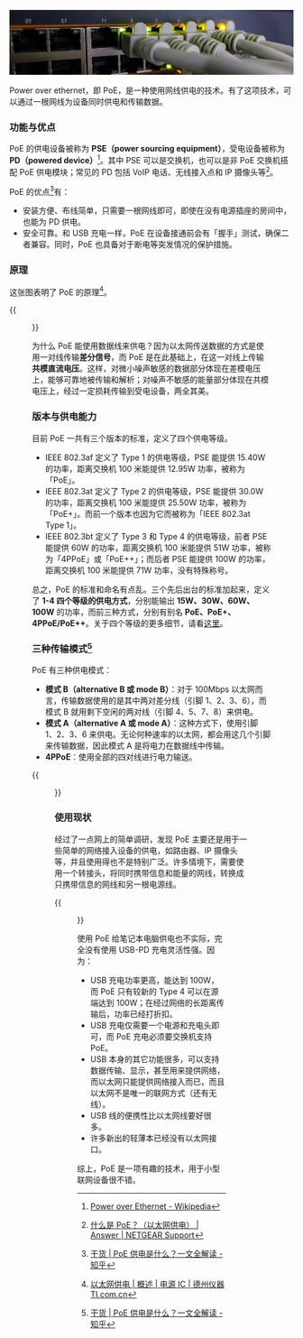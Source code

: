 
![](/1a88345c-908c-4ffb-9ca0-fd0d46895968.jpg)

Power over ethernet，即 PoE，是一种使用网线供电的技术。有了这项技术，可以通过一根网线为设备同时供电和传输数据。

<!--more-->

### 功能与优点

PoE 的供电设备被称为 **PSE（power sourcing equipment）**，受电设备被称为 **PD（powered device）**[^4]。其中 PSE 可以是交换机，也可以是非 PoE 交换机搭配 PoE 供电模块；常见的 PD 包括 VoIP 电话、无线接入点和 IP 摄像头等[^3]。

PoE 的优点[^1]有：

- 安装方便、布线简单，只需要一根网线即可，即使在没有电源插座的房间中，也能为 PD 供电。
- 安全可靠。和 USB 充电一样，PoE 在设备接通前会有「握手」测试，确保二者兼容。同时，PoE 也具备对于断电等突发情况的保护措施。

### 原理

这张图表明了 PoE 的原理[^2]。

{{<figure src="/1b235464-1239-4caa-88d8-2c7c9a285a9a.png" title="PoE 的原理框图">}}

为什么 PoE 能使用数据线来供电？因为以太网传送数据的方式是使用一对线传输**差分信号**，而 PoE 是在此基础上，在这一对线上传输**共模直流电压**。这样，对微小噪声敏感的数据部分体现在差模电压上，能够可靠地被传输和解析；对噪声不敏感的能量部分体现在共模电压上，经过一定损耗传输到受电设备，两全其美。

### 版本与供电能力

目前 PoE 一共有三个版本的标准，定义了四个供电等级。

- IEEE 802.3af 定义了 Type 1 的供电等级，PSE 能提供 15.40W 的功率，距离交换机 100 米能提供 12.95W 功率，被称为「PoE」。
- IEEE 802.3at 定义了 Type 2 的供电等级，PSE 能提供 30.0W 的功率，距离交换机 100 米能提供 25.50W 功率，被称为「PoE+」。而前一个版本也因为它而被称为「IEEE 802.3at Type 1」。
- IEEE 802.3bt 定义了 Type 3 和 Type 4 的供电等级，前者 PSE 能提供 60W 的功率，距离交换机 100 米能提供 51W 功率，被称为「4PPoE」或「PoE++」；而后者 PSE 能提供 100W 的功率，距离交换机 100 米能提供 71W 功率，没有特殊称号。

总之，PoE 的标准和命名有点乱。三个先后出台的标准加起来，定义了 **1-4 四个等级的供电方式**，分别能输出 **15W、30W、60W、100W** 的功率，而前三种方式，分别有别名 **PoE、PoE+、4PPoE/PoE++**。关于四个等级的更多细节，请看[这里](https://en.wikipedia.org/wiki/Power_over_Ethernet#Standard_implementation)。

### 三种传输模式[^1]

PoE 有三种供电模式：

- **模式 B（alternative B 或 mode B）**：对于 100Mbps 以太网而言，传输数据使用的是其中两对差分线（引脚 1、2、3、6），而模式 B 就用剩下空闲的两对线（引脚 4、5、7、8）来供电。
- **模式 A（alternative A 或 mode A）**：这种方式下，使用引脚 1、2、3、6 来供电。无论何种速率的以太网，都会用这几个引脚来传输数据，因此模式 A 是将电力在数据线中传输。
- **4PPoE**：使用全部的四对线进行电力输送。

{{<figure src="/d29f7647-f8e8-4dbf-98b3-f7df4df5daf1.jpg" title="三种供电模式">}}

### 使用现状

经过了一点网上的简单调研，发现 PoE 主要还是用于一些简单的网络接入设备的供电，如路由器、IP 摄像头等，并且使用得也不是特别广泛。许多情境下，需要使用一个转接头，将同时携带信息和能量的网线，转换成只携带信息的网线和另一根电源线。

{{<figure src="/d5f493b8-ecd8-11ea-adc1-0242ac120002.jpg" title="PoE 经过转接后给设备供网和供电">}}

使用 PoE 给笔记本电脑供电也不实际，完全没有使用 USB-PD 充电灵活性强。因为：

- USB 充电功率更高，能达到 100W，而 PoE 只有较新的 Type 4 可以在源端达到 100W；在经过网络的长距离传输后，功率已经打折扣。
- USB 充电仅需要一个电源和充电头即可，而 PoE 充电必须要交换机支持 PoE。
- USB 本身的其它功能很多，可以支持数据传输、显示，甚至用来提供网络，而以太网只能提供网络接入而已，而且以太网不是唯一的联网方式（还有无线）。
- USB 线的便携性比以太网线要好很多。
- 许多新出的轻薄本已经没有以太网接口。

综上，PoE 是一项有趣的技术，用于小型联网设备很不错。

[^1]: [干货 | PoE 供电是什么？一文全解读 - 知乎](https://zhuanlan.zhihu.com/p/89045111)
[^2]: [以太网供电 | 概述 | 电源 IC | 德州仪器 TI.com.cn](https://www.ti.com.cn/zh-cn/power-management/power-over-ethernet-poe/overview.html)
[^3]: [什么是 PoE？（以太网供电） | Answer | NETGEAR Support](https://kb.netgear.com/zh_CN/209/%E4%BB%80%E4%B9%88%E6%98%AF-PoE-%E4%BB%A5%E5%A4%AA%E7%BD%91%E4%BE%9B%E7%94%B5)
[^4]: [Power over Ethernet - Wikipedia](https://en.wikipedia.org/wiki/Power_over_Ethernet#Standard_implementation)